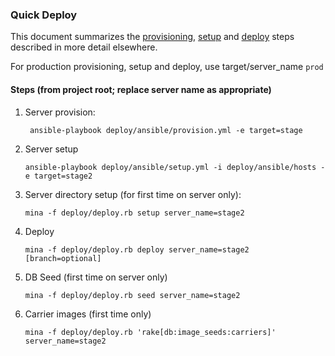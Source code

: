 ### Quick Deploy

This document summarizes the [provisioning](provisioning.md), [setup](setup.md) and [deploy](deploy.md) steps described
in more detail elsewhere.

For production provisioning, setup and deploy, use target/server_name `prod`

#### Steps (from project root; replace server name as appropriate)

1. Server provision:

    ```
     ansible-playbook deploy/ansible/provision.yml -e target=stage
    ``` 
    
2. Server setup

    ```
    ansible-playbook deploy/ansible/setup.yml -i deploy/ansible/hosts -e target=stage2
    ```     

3. Server directory setup (for first time on server only):

    ```
    mina -f deploy/deploy.rb setup server_name=stage2
   ```
   
4. Deploy   

    ```
    mina -f deploy/deploy.rb deploy server_name=stage2 [branch=optional] 
    ``` 
   
5. DB Seed (first time on server only)   

    ```
    mina -f deploy/deploy.rb seed server_name=stage2 
    ``` 
6. Carrier images (first time only)

    ```
   mina -f deploy/deploy.rb 'rake[db:image_seeds:carriers]' server_name=stage2
   ```